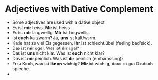 # Adjectives with Dative Complement

-  Some adjectives are used with a dative object:
  -  Es ist **mir** heiss. **Mir** ist heiss.
  -  Es ist **mir** langweilig. **Mir** ist langweilig.
  -  Ist **euch** kalt/warm? Ja, **uns** ist kalt/warm.
  -  Katie hat zu viel Eis gegessen. **Ihr** ist schlecht/übel (feeling bad/sick).
  -  Das ist **mir** egal. Was ist **dir** egal?
  -  Das ist **uns** nicht klar. Was ist **euch** nicht klar?
  -  Das ist **mir** peinlich. Was ist **dir** peinlich (embarassing)?
  -  Frau Koch, was ist **Ihnen** wichtig? **Mir** ist wichtig, dass ist gut Deutsch spreche.
  -   
